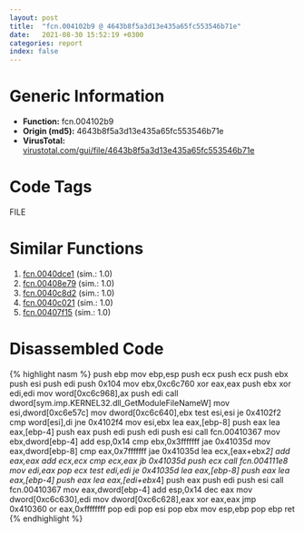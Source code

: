 ```yaml
---
layout: post
title:  "fcn.004102b9 @ 4643b8f5a3d13e435a65fc553546b71e"
date:   2021-08-30 15:52:19 +0300
categories: report
index: false
---
```


# Generic Information
- **Function:** fcn.004102b9
- **Origin (md5):** 4643b8f5a3d13e435a65fc553546b71e
- **VirusTotal:** [virustotal.com/gui/file/4643b8f5a3d13e435a65fc553546b71e][virustotal_ref]

# Code Tags
<span class="tag" id="FILE">FILE</span>


# Similar Functions

1. [fcn.0040dce1][similar_1_ref] (sim.: 1.0)
2. [fcn.00408e79][similar_2_ref] (sim.: 1.0)
3. [fcn.0040c8d2][similar_3_ref] (sim.: 1.0)
4. [fcn.0040c021][similar_4_ref] (sim.: 1.0)
5. [fcn.00407f15][similar_5_ref] (sim.: 1.0)


# Disassembled Code

{% highlight nasm %}
push ebp
mov ebp,esp
push ecx
push ecx
push ebx
push esi
push edi
push 0x104
mov ebx,0xc6c760
xor eax,eax
push ebx
xor edi,edi
mov word[0xc6c968],ax
push edi
call dword[sym.imp.KERNEL32.dll_GetModuleFileNameW]
mov esi,dword[0xc6e57c]
mov dword[0xc6c640],ebx
test esi,esi
je 0x4102f2
cmp word[esi],di
jne 0x4102f4
mov esi,ebx
lea eax,[ebp-8]
push eax
lea eax,[ebp-4]
push eax
push edi
push edi
push esi
call fcn.00410367
mov ebx,dword[ebp-4]
add esp,0x14
cmp ebx,0x3fffffff
jae 0x41035d
mov eax,dword[ebp-8]
cmp eax,0x7fffffff
jae 0x41035d
lea ecx,[eax+ebx*2]
add eax,eax
add ecx,ecx
cmp ecx,eax
jb 0x41035d
push ecx
call fcn.004111e8
mov edi,eax
pop ecx
test edi,edi
je 0x41035d
lea eax,[ebp-8]
push eax
lea eax,[ebp-4]
push eax
lea eax,[edi+ebx*4]
push eax
push edi
push esi
call fcn.00410367
mov eax,dword[ebp-4]
add esp,0x14
dec eax
mov dword[0xc6c630],edi
mov dword[0xc6c628],eax
xor eax,eax
jmp 0x410360
or eax,0xffffffff
pop edi
pop esi
pop ebx
mov esp,ebp
pop ebp
ret
{% endhighlight %}


[similar_1_ref]: /report/fcn.0040dce1@883dfc165005908f8666e487fe529d8c
[similar_2_ref]: /report/fcn.00408e79@ed8dcc04880716413628e726708b2463
[similar_3_ref]: /report/fcn.0040c8d2@8fc4c3f3e7c00776ff0a71b75e93044b
[similar_4_ref]: /report/fcn.0040c021@4e7335a256154dbc07a5bd862e9622fe
[similar_5_ref]: /report/fcn.00407f15@513a8bfcd5da1a9aee6dd942ecac565e
[virustotal_ref]: https://www.virustotal.com/gui/file/4643b8f5a3d13e435a65fc553546b71e